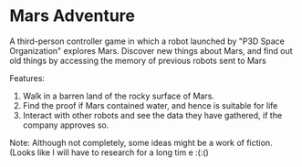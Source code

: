 # Mars Adventure

A third-person controller game in which a robot launched by "P3D Space Organization" explores Mars.
Discover new things about Mars, and find out old things by accessing the memory of previous robots sent to Mars

Features:
1. Walk in a barren land of the rocky surface of Mars.
2. Find the proof if Mars contained water, and hence is suitable for life
3. Interact with other robots and see the data they have gathered, if the company approves so.

Note: Although not completely, some ideas might be a work of fiction.
(Looks like I will have to research for a long tim e :(:()
